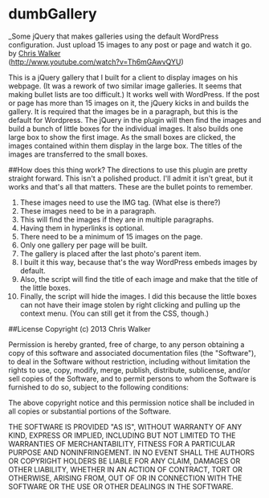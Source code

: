 # dumbGallery
_Some jQuery that makes galleries using the default WordPress configuration. Just upload 15 images to any post or page and watch it go.<br/>
by <a href='https://plus.google.com/104536213394512642005?rel=author'>Chris Walker</a><br/>
(http://www.youtube.com/watch?v=Th6mGAwvQYU)<br/>

This is a jQuery gallery that I built for a client to display images on his webpage. (It was a rework of two similar image galleries. It seems that making bullet lists are too difficult.) It works well with WordPress. If the post or page has more than 15 images on it, the jQuery kicks in and builds the gallery. It is required that the images be in a paragraph, but this is the default for Wordpress. The jQuery in the plugin will then find the images and build a bunch of little boxes for the individual images. It also builds one large box to show the first image. As the small boxes are clicked, the images contained within them display in the large box. The titles of the images are transferred to the small boxes.

##How does this thing work?
The directions to use this plugin are pretty straight forward. This isn't a polished product. I'll admit it isn't great, but it works and that's all that matters. These are the bullet points to remember.

1. These images need to use the IMG tag. (What else is there?)
2. These images need to be in a paragraph.
3. This will find the images if they are in multiple paragraphs.
4. Having them in hyperlinks is optional.
5. There need to be a minimum of 15 images on the page.
6. Only one gallery per page will be built.
7. The gallery is placed after the last photo's parent item.
8. I built it this way, because that's the way WordPress embeds images by default.
9. Also, the script will find the title of each image and make that the title of the little boxes.
10. Finally, the script will hide the images. I did this because the little boxes can not have their image stolen by right clicking and pulling up the context menu. (You can still get it from the CSS, though.)

##License
Copyright (c) 2013 Chris Walker

Permission is hereby granted, free of charge, to any person obtaining a copy
of this software and associated documentation files (the "Software"), to deal
in the Software without restriction, including without limitation the rights
to use, copy, modify, merge, publish, distribute, sublicense, and/or sell
copies of the Software, and to permit persons to whom the Software is
furnished to do so, subject to the following conditions:

The above copyright notice and this permission notice shall be included in
all copies or substantial portions of the Software.

THE SOFTWARE IS PROVIDED "AS IS", WITHOUT WARRANTY OF ANY KIND, EXPRESS OR
IMPLIED, INCLUDING BUT NOT LIMITED TO THE WARRANTIES OF MERCHANTABILITY,
FITNESS FOR A PARTICULAR PURPOSE AND NONINFRINGEMENT. IN NO EVENT SHALL THE
AUTHORS OR COPYRIGHT HOLDERS BE LIABLE FOR ANY CLAIM, DAMAGES OR OTHER
LIABILITY, WHETHER IN AN ACTION OF CONTRACT, TORT OR OTHERWISE, ARISING FROM,
OUT OF OR IN CONNECTION WITH THE SOFTWARE OR THE USE OR OTHER DEALINGS IN
THE SOFTWARE.
